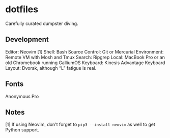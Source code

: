# dotfiles
Carefully curated dumpster diving.

## Development
Editor: Neovim [1]
Shell: Bash
Source Control: Git or Mercurial
Environment: Remote VM with Mosh and Tmux
Search: Ripgrep
Local: MacBook Pro or an old Chromebook running GalliumOS
Keyboard: Kinesis Advantage
Keyboard Layout: Dvorak, although “L” fatigue is real.

## Fonts
Anonymous Pro

## Notes
[1] If using Neovim, don't forget to `pip3 --install neovim` as well to get Python support.
